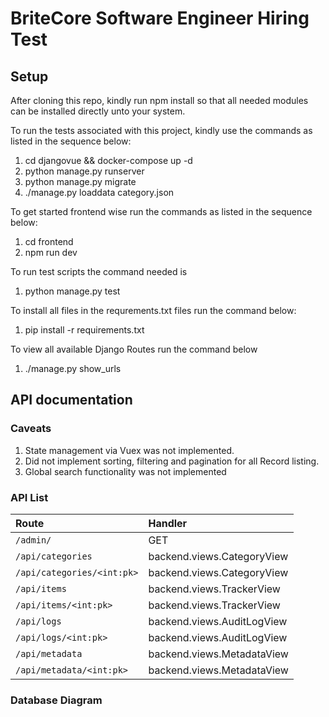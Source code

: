# BriteCore Software Engineer Hiring Test

## Setup

After cloning this repo, kindly run npm install so that all needed modules can be installed directly unto your system.

To run the tests associated with this project, kindly use the commands as listed in the sequence below:

1. cd djangovue && docker-compose up -d
2. python manage.py runserver
3. python manage.py migrate
4. ./manage.py loaddata category.json

To get started frontend wise run the commands as listed in the sequence below:

1. cd frontend
2. npm run dev

To run test scripts the command needed is

1. python manage.py test

To install all files in the requrements.txt files run the command below:

1. pip install -r requirements.txt

To view all available Django Routes run the command below

1. ./manage.py show_urls

## API documentation

### Caveats

1. State management via Vuex was not implemented.
2. Did not implement sorting, filtering and pagination for all Record listing.
3. Global search functionality was not implemented

### API List

| Route                                     |  Handler                                 |
| :---                                      | :---                                     |
| `/admin/`                                 | GET                                      |
| `/api/categories`                         | backend.views.CategoryView               |
| `/api/categories/<int:pk>`                | backend.views.CategoryView               |
| `/api/items`                              | backend.views.TrackerView                |
| `/api/items/<int:pk>`                     | backend.views.TrackerView                |
| `/api/logs`                               | backend.views.AuditLogView               |
| `/api/logs/<int:pk>`                      | backend.views.AuditLogView               |
| `/api/metadata`                           | backend.views.MetadataView               |
| `/api/metadata/<int:pk>`                  | backend.views.MetadataView               |

### Database Diagram
